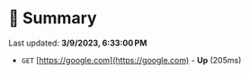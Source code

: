 # 📖 Summary
Last updated: **3/9/2023, 6:33:00 PM**

- `GET` [https://google.com](https://google.com) - **Up** (205ms)
